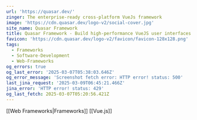 ```yaml
---
url: 'https://quasar.dev/'
zinger: The enterprise-ready cross-platform VueJs framework
image: 'https://cdn.quasar.dev/logo-v2/social-cover.jpg'
site_name: Quasar Framework
title: Quasar Framework - Build high-performance VueJS user interfaces in record time
favicon: 'https://cdn.quasar.dev/logo-v2/favicon/favicon-128x128.png'
tags:
  - Frameworks
  - Software-Development
  - Web-Frameworks
og_errors: true
og_last_error: '2025-03-07T05:38:03.646Z'
og_error_message: 'Screenshot fetch error: HTTP error! status: 500'
last_jina_request: '2025-03-09T06:45:21.466Z'
jina_error: 'HTTP error! status: 429'
og_last_fetch: 2025-03-07T05:20:56.421Z
---
```

[[Web Frameworks|Frameworks]]
[[Vue.js]]

